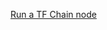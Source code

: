 [Run a TF Chain node](https://raw.githubusercontent.com/threefoldfoundation/info_grid/master/docs/technology/create_node.md ':include :type=markdown')